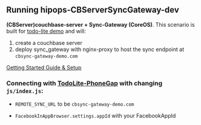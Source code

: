 ## Running hipops-CBServerSyncGateway-dev
**(CBServer)couchbase-server + Sync-Gateway (CoreOS)**.
This scenario is built for [todo-lite demo](https://github.com/couchbaselabs/TodoLite-PhoneGap) and will:


1. create a couchbase server
2. deploy sync_gateway with nginx-proxy to host the sync endpoint at `cbsync-gateway-demo.com`

[Getting Started Guide & Setup](https://github.com/aminjam/hipops/wiki/Getting-Started#running-hipops-cbserversyncgateway-dev)

### Connecting with [TodoLite-PhoneGap](https://github.com/couchbaselabs/TodoLite-PhoneGap) with changing `js/index.js`:

  - `REMOTE_SYNC_URL` to be `cbsync-gateway-demo.com`

  - `FacebookInAppBrowser.settings.appId` with your FacebookAppId
